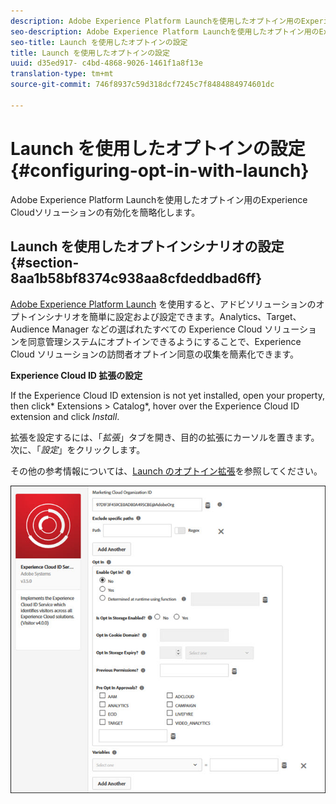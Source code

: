 ```yaml
---
description: Adobe Experience Platform Launchを使用したオプトイン用のExperience Cloudソリューションの有効化を簡略化します。
seo-description: Adobe Experience Platform Launchを使用したオプトイン用のExperience Cloudソリューションの有効化を簡略化します。
seo-title: Launch を使用したオプトインの設定
title: Launch を使用したオプトインの設定
uuid: d35ed917- c4bd-4868-9026-1461f1a8f13e
translation-type: tm+mt
source-git-commit: 746f8937c59d318dcf7245c7f8484884974601dc

---
```



# Launch を使用したオプトインの設定 {#configuring-opt-in-with-launch}

Adobe Experience Platform Launchを使用したオプトイン用のExperience Cloudソリューションの有効化を簡略化します。

## Launch を使用したオプトインシナリオの設定 {#section-8aa1b58bf8374c938aa8cfdeddbad6ff}

[Adobe Experience Platform Launch](https://docs.adobelaunch.com/) を使用すると、アドビソリューションのオプトインシナリオを簡単に設定および設定できます。Analytics、Target、Audience Manager などの選ばれたすべての Experience Cloud ソリューションを同意管理システムにオプトインできるようにすることで、Experience Cloud ソリューションの訪問者オプトイン同意の収集を簡素化できます。

**Experience Cloud ID 拡張の設定**

If the Experience Cloud ID extension is not yet installed, open your property, then click* Extensions &gt; Catalog*, hover over the Experience Cloud ID extension and click *Install*.

拡張を設定するには、「*拡張*」タブを開き、目的の拡張にカーソルを置きます。次に、「*設定*」をクリックします。

その他の参考情報については、[Launch のオプトイン拡張](https://docs.adobelaunch.com/extension-reference/web/experience-cloud-id-service-extension)を参照してください。

![](assets/optin-launch.jpg)

